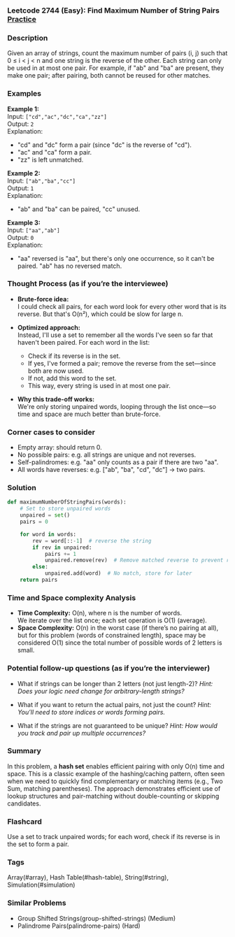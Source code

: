 ### Leetcode 2744 (Easy): Find Maximum Number of String Pairs [Practice](https://leetcode.com/problems/find-maximum-number-of-string-pairs)

### Description  
Given an array of strings, count the maximum number of pairs (i, j) such that 0 ≤ i < j < n and one string is the reverse of the other. Each string can only be used in at most one pair. For example, if "ab" and "ba" are present, they make one pair; after pairing, both cannot be reused for other matches.

### Examples  

**Example 1:**  
Input: `["cd","ac","dc","ca","zz"]`  
Output: `2`  
Explanation:  
- "cd" and "dc" form a pair (since "dc" is the reverse of "cd").  
- "ac" and "ca" form a pair.  
- "zz" is left unmatched.

**Example 2:**  
Input: `["ab","ba","cc"]`  
Output: `1`  
Explanation:  
- "ab" and "ba" can be paired, "cc" unused.

**Example 3:**  
Input: `["aa","ab"]`  
Output: `0`  
Explanation:  
- "aa" reversed is "aa", but there's only one occurrence, so it can't be paired. "ab" has no reversed match.

### Thought Process (as if you’re the interviewee)  
- **Brute-force idea:**  
  I could check all pairs, for each word look for every other word that is its reverse. But that's O(n²), which could be slow for large n.

- **Optimized approach:**  
  Instead, I'll use a set to remember all the words I've seen so far that haven't been paired. For each word in the list:
  - Check if its reverse is in the set.  
  - If yes, I've formed a pair; remove the reverse from the set—since both are now used.
  - If not, add this word to the set.
  - This way, every string is used in at most one pair.

- **Why this trade-off works:**  
  We're only storing unpaired words, looping through the list once—so time and space are much better than brute-force.

### Corner cases to consider  
- Empty array: should return 0.
- No possible pairs: e.g. all strings are unique and not reverses.
- Self-palindromes: e.g. "aa" only counts as a pair if there are two "aa".
- All words have reverses: e.g. ["ab", "ba", "cd", "dc"] → two pairs.

### Solution

```python
def maximumNumberOfStringPairs(words):
    # Set to store unpaired words
    unpaired = set()
    pairs = 0

    for word in words:
        rev = word[::-1]  # reverse the string
        if rev in unpaired:
            pairs += 1
            unpaired.remove(rev)  # Remove matched reverse to prevent reuse
        else:
            unpaired.add(word)  # No match, store for later
    return pairs
```

### Time and Space complexity Analysis  

- **Time Complexity:** O(n), where n is the number of words.  
  We iterate over the list once; each set operation is O(1) (average).
- **Space Complexity:** O(n) in the worst case (if there’s no pairing at all), but for this problem (words of constrained length), space may be considered O(1) since the total number of possible words of 2 letters is small.

### Potential follow-up questions (as if you’re the interviewer)  

- What if strings can be longer than 2 letters (not just length-2)?
  *Hint: Does your logic need change for arbitrary-length strings?*

- What if you want to return the actual pairs, not just the count?
  *Hint: You’ll need to store indices or words forming pairs.*

- What if the strings are not guaranteed to be unique?
  *Hint: How would you track and pair up multiple occurrences?*

### Summary
In this problem, a **hash set** enables efficient pairing with only O(n) time and space. This is a classic example of the hashing/caching pattern, often seen when we need to quickly find complementary or matching items (e.g., Two Sum, matching parentheses). The approach demonstrates efficient use of lookup structures and pair-matching without double-counting or skipping candidates.


### Flashcard
Use a set to track unpaired words; for each word, check if its reverse is in the set to form a pair.

### Tags
Array(#array), Hash Table(#hash-table), String(#string), Simulation(#simulation)

### Similar Problems
- Group Shifted Strings(group-shifted-strings) (Medium)
- Palindrome Pairs(palindrome-pairs) (Hard)